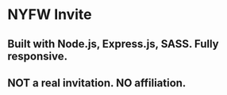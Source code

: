 # NYFW Invite

## Built with Node.js, Express.js, SASS. Fully responsive. 

## NOT a real invitation. NO affiliation.
